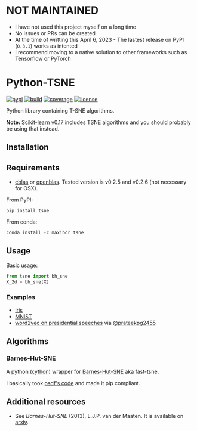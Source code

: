 # NOT MAINTAINED

- I have not used this project myself on a long time
- No issues or PRs can be created
- At the time of writting this April 6, 2023 - The lastest release on PyPI (`0.3.1`) works as intented
- I recommend moving to a native solution to other frameworks such as Tensorflow or PyTorch

# Python-TSNE

[![pypi](https://badge.fury.io/py/tsne.svg)](https://pypi.org/project/tsne/)
[![build](https://github.com/danielfrg/tsne/workflows/test/badge.svg)](https://github.com/danielfrg/tsne/actions/workflows/test.yml)
[![coverage](https://codecov.io/gh/danielfrg/tsne/branch/master/graph/badge.svg)](https://codecov.io/gh/danielfrg/tsne?branch=master)
[![license](https://img.shields.io/:license-Apache%202-blue.svg)](http://github.com/danielfrg/tsne/blob/master/LICENSE.txt)

Python library containing T-SNE algorithms.

**Note:** [Scikit-learn v0.17](http://scikit-learn.org/stable/whats_new.html#version-0-17)
includes TSNE algorithms and you should probably be using that instead.

## Installation

## Requirements

- [cblas](http://www.netlib.org/blas/) or [openblas](https://github.com/xianyi/OpenBLAS).
Tested version is v0.2.5 and v0.2.6 (not necessary for OSX).

From PyPI:

```
pip install tsne
```

From conda:

```
conda install -c maxibor tsne
```

## Usage

Basic usage:

```python
from tsne import bh_sne
X_2d = bh_sne(X)
```

### Examples

- [Iris](http://nbviewer.ipython.org/urls/raw.github.com/danielfrg/py_tsne/master/examples/iris.ipynb)
- [MNIST](http://nbviewer.ipython.org/urls/raw.github.com/danielfrg/py_tsne/master/examples/mnist.ipynb)
- [word2vec on presidential speeches](https://github.com/prateekpg2455/U.S-Presidential-Speeches) via [@prateekpg2455](https://github.com/prateekpg2455)

## Algorithms

### Barnes-Hut-SNE

A python ([cython](http://www.cython.org)) wrapper for [Barnes-Hut-SNE](http://homepage.tudelft.nl/19j49/t-SNE.html) aka fast-tsne.

I basically took [osdf's code](https://github.com/osdf/py_bh_tsne) and made it pip compliant.

## Additional resources

- See *Barnes-Hut-SNE* (2013), L.J.P. van der Maaten. It is available on [arxiv](http://arxiv.org/abs/1301.3342).
